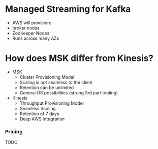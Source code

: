 # Managed Streaming for Kafka

* AWS will provision:
* broker nodes
* ZooKeeper Nodes
* Runs across many AZs

# How does MSK differ from Kinesis?

* MSK
  * Cluster Provisioning Model
  * Scaling is not seamless to the client
  * Retention can be unlimited
  * General OS possibilities (strong 3rd part tooling)
* Kinesis
  * Throughput Provisioning Model
  * Seamless Scaling
  * Retention of 7 days
  * Deep AWS Integration

### Pricing

TODO
